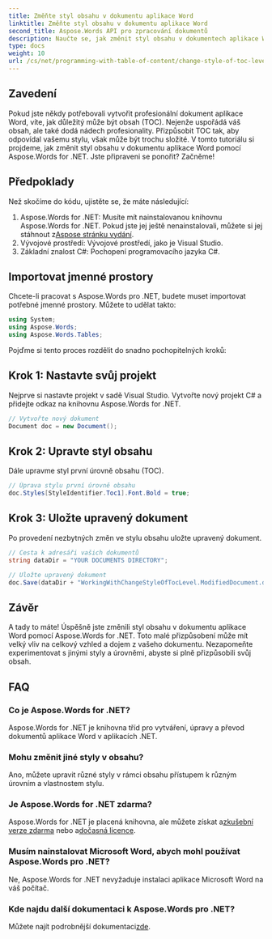 ```yaml
---
title: Změňte styl obsahu v dokumentu aplikace Word
linktitle: Změňte styl obsahu v dokumentu aplikace Word
second_title: Aspose.Words API pro zpracování dokumentů
description: Naučte se, jak změnit styl obsahu v dokumentech aplikace Word pomocí Aspose.Words for .NET, pomocí tohoto podrobného průvodce. Přizpůsobte si svůj TOC bez námahy.
type: docs
weight: 10
url: /cs/net/programming-with-table-of-content/change-style-of-toc-level/
---
```

## Zavedení

Pokud jste někdy potřebovali vytvořit profesionální dokument aplikace Word, víte, jak důležitý může být obsah (TOC). Nejenže uspořádá váš obsah, ale také dodá nádech profesionality. Přizpůsobit TOC tak, aby odpovídal vašemu stylu, však může být trochu složité. V tomto tutoriálu si projdeme, jak změnit styl obsahu v dokumentu aplikace Word pomocí Aspose.Words for .NET. Jste připraveni se ponořit? Začněme!

## Předpoklady

Než skočíme do kódu, ujistěte se, že máte následující:

1.  Aspose.Words for .NET: Musíte mít nainstalovanou knihovnu Aspose.Words for .NET. Pokud jste jej ještě nenainstalovali, můžete si jej stáhnout z[Aspose stránku vydání](https://releases.aspose.com/words/net/).
2. Vývojové prostředí: Vývojové prostředí, jako je Visual Studio.
3. Základní znalost C#: Pochopení programovacího jazyka C#.

## Importovat jmenné prostory

Chcete-li pracovat s Aspose.Words pro .NET, budete muset importovat potřebné jmenné prostory. Můžete to udělat takto:

```csharp
using System;
using Aspose.Words;
using Aspose.Words.Tables;
```

Pojďme si tento proces rozdělit do snadno pochopitelných kroků:

## Krok 1: Nastavte svůj projekt

Nejprve si nastavte projekt v sadě Visual Studio. Vytvořte nový projekt C# a přidejte odkaz na knihovnu Aspose.Words for .NET.

```csharp
// Vytvořte nový dokument
Document doc = new Document();
```

## Krok 2: Upravte styl obsahu

Dále upravme styl první úrovně obsahu (TOC).

```csharp
// Úprava stylu první úrovně obsahu
doc.Styles[StyleIdentifier.Toc1].Font.Bold = true;
```

## Krok 3: Uložte upravený dokument

Po provedení nezbytných změn ve stylu obsahu uložte upravený dokument.

```csharp
// Cesta k adresáři vašich dokumentů
string dataDir = "YOUR DOCUMENTS DIRECTORY";

// Uložte upravený dokument
doc.Save(dataDir + "WorkingWithChangeStyleOfTocLevel.ModifiedDocument.docx");
```

## Závěr

A tady to máte! Úspěšně jste změnili styl obsahu v dokumentu aplikace Word pomocí Aspose.Words for .NET. Toto malé přizpůsobení může mít velký vliv na celkový vzhled a dojem z vašeho dokumentu. Nezapomeňte experimentovat s jinými styly a úrovněmi, abyste si plně přizpůsobili svůj obsah.

## FAQ

### Co je Aspose.Words for .NET?
Aspose.Words for .NET je knihovna tříd pro vytváření, úpravy a převod dokumentů aplikace Word v aplikacích .NET.

### Mohu změnit jiné styly v obsahu?
Ano, můžete upravit různé styly v rámci obsahu přístupem k různým úrovním a vlastnostem stylu.

### Je Aspose.Words for .NET zdarma?
 Aspose.Words for .NET je placená knihovna, ale můžete získat a[zkušební verze zdarma](https://releases.aspose.com/) nebo a[dočasná licence](https://purchase.aspose.com/temporary-license/).

### Musím nainstalovat Microsoft Word, abych mohl používat Aspose.Words pro .NET?
Ne, Aspose.Words for .NET nevyžaduje instalaci aplikace Microsoft Word na váš počítač.

### Kde najdu další dokumentaci k Aspose.Words pro .NET?
 Můžete najít podrobnější dokumentaci[zde](https://reference.aspose.com/words/net/).